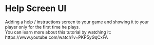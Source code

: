 <h1>Help Screen UI</h1>
Adding a help / instructions screen to your game and showing it to your player only for the first time he plays.<br>
You can learn more about this tutorial by watching it:<br>
https://www.youtube.com/watch?v=PKP5yGqCxFA
